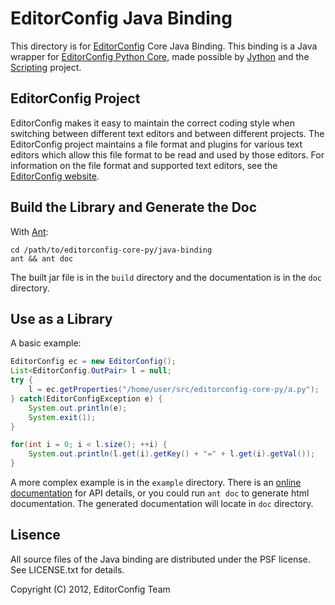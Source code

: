 # EditorConfig Java Binding

This directory is for [EditorConfig][] Core Java Binding. This binding is a
Java wrapper for [EditorConfig Python Core][], made possible by [Jython][] and
the [Scripting][] project.

## EditorConfig Project

EditorConfig makes it easy to maintain the correct coding style when switching
between different text editors and between different projects.  The
EditorConfig project maintains a file format and plugins for various text
editors which allow this file format to be read and used by those editors.  For
information on the file format and supported text editors, see the
[EditorConfig website][EditorConfig].

## Build the Library and Generate the Doc

With [Ant][]:

    cd /path/to/editorconfig-core-py/java-binding
    ant && ant doc

The built jar file is in the `build` directory and the documentation is in the
`doc` directory.

## Use as a Library

A basic example:

```java
EditorConfig ec = new EditorConfig();
List<EditorConfig.OutPair> l = null;
try {
    l = ec.getProperties("/home/user/src/editorconfig-core-py/a.py");
} catch(EditorConfigException e) {
    System.out.println(e);
    System.exit(1);
}

for(int i = 0; i < l.size(); ++i) {
    System.out.println(l.get(i).getKey() + "=" + l.get(i).getVal());
}
```

A more complex example is in the `example` directory. There is an
[online documentation][] for API details, or you could run `ant doc` to
generate html documentation. The generated documentation will locate in `doc`
directory.

## Lisence

All source files of the Java binding are distributed under the PSF license. See
LICENSE.txt for details.

Copyright (C) 2012, EditorConfig Team

[Ant]: http://ant.apache.org
[EditorConfig Python Core]: https://github.com/editorconfig/editorconfig-core-py
[EditorConfig]: http://editorconfig.org
[Jython]: http://www.jython.org
[Scripting]: http://java.net/projects/scripting
[online documentation]: http://javadocs.editorconfig.org
